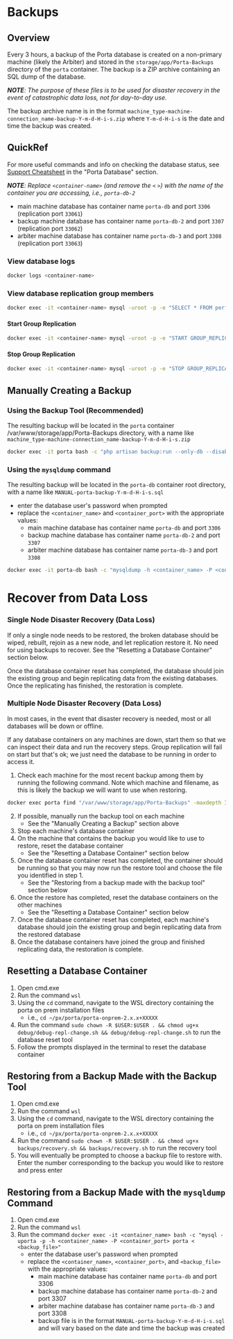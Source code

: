 
# Backups 

## Overview

Every 3 hours, a backup of the Porta database is created on a non-primary machine (likely the Arbiter) and stored in the `storage/app/Porta-Backups` directory of the `porta` container. The backup is a ZIP archive containing an SQL dump of the database. 

_**NOTE**: The purpose of these files is to be used for disaster recovery in the event of catastrophic data loss, not for day-to-day use._

The backup archive name is in the format `machine_type-machine-connection_name-backup-Y-m-d-H-i-s.zip` where `Y-m-d-H-i-s` is the date and time the backup was created.

## QuickRef

For more useful commands and info on checking the database status, see [Support Cheatsheet](support-cheatsheet.html) in the "Porta Database" section.

_**NOTE**: Replace `<container-name>` (and remove the `<` `>`) with the name of the container you are accessing, i.e., `porta-db-2`_

- main machine database has container name `porta-db` and port `3306` (replication port `33061`)
- backup machine database has container name `porta-db-2` and port `3307` (replication port `33062`)
- arbiter machine database has container name `porta-db-3` and port `3308` (replication port `33063`)

### View database logs
```bash
docker logs <container-name>
```

### View database replication group members
```bash
docker exec -it <container-name> mysql -uroot -p -e "SELECT * FROM performance_schema.replication_group_members;"
```

#### Start Group Replication
```bash
docker exec -it <container-name> mysql -uroot -p -e "START GROUP_REPLICATION;"
```

#### Stop Group Replication
```bash
docker exec -it <container-name> mysql -uroot -p -e "STOP GROUP_REPLICATION;"
```

## Manually Creating a Backup

### Using the Backup Tool (Recommended)
The resulting backup will be located in the `porta` container /var/www/storage/app/Porta-Backups directory, with a name like `machine_type-machine-connection_name-backup-Y-m-d-H-i-s.zip`
```bash
docker exec -it porta bash -c "php artisan backup:run --only-db --disable-notifications"
```

### Using the `mysqldump` command
The resulting backup will be located in the `porta-db` container root directory, with a name like `MANUAL-porta-backup-Y-m-d-H-i-s.sql`
- enter the database user's password when prompted
- replace the `<container_name>` and `<container_port>` with the appropriate values:
    - main machine database has container name `porta-db` and port `3306`
    - backup machine database has container name `porta-db-2` and port `3307`
    - arbiter machine database has container name `porta-db-3` and port `3308`
```bash
docker exec -it porta-db bash -c "mysqldump -h <container_name> -P <container_port> -uporta -p --single-transaction --no-tablespaces porta > MANUAL-porta-backup-$(date '+%Y-%m-%d-%H-%M-%S').sql"
```

# Recover from Data Loss

### Single Node Disaster Recovery (Data Loss)

If only a single node needs to be restored, the broken database should be wiped, rebuilt, rejoin as a new node, and let replication restore it. No need for using backups to recover. See the "Resetting a Database Container" section below.

Once the database container reset has completed, the database should join the existing group and begin replicating data from the existing databases. Once the replicating has finished, the restoration is complete.

### Multiple Node Disaster Recovery (Data Loss)

In most cases, in the event that disaster recovery is needed, most or all databases will be down or offline.

If any database containers on any machines are down, start them so that we can inspect their data and run the recovery steps. Group replication will fail on start but that's ok; we just need the database to be running in order to access it.

1. Check each machine for the most recent backup among them by running the following command. Note which machine and filename, as this is likely the backup we will want to use when restoring.
```bash
docker exec porta find "/var/www/storage/app/Porta-Backups" -maxdepth 1 -type f -name "*.zip" -exec basename {} \; | sort -r | head -n 10
```
2. If possible, manually run the backup tool on each machine
   - See the "Manually Creating a Backup" section above
3. Stop each machine's database container
4. On the machine that contains the backup you would like to use to restore, reset the database container
    - See the "Resetting a Database Container" section below
5. Once the database container reset has completed, the container should be running so that you may now run the restore tool and choose the file you identified in step 1.
    - See the "Restoring from a backup made with the backup tool" section below
6. Once the restore has completed, reset the database containers on the other machines
    - See the "Resetting a Database Container" section below
7. Once the database container reset has completed, each machine's database should join the existing group and begin replicating data from the restored database
8. Once the database containers have joined the group and finished replicating data, the restoration is complete.


## Resetting a Database Container
1. Open cmd.exe
2. Run the command `wsl`
3. Using the `cd` command, navigate to the WSL directory containing the porta on prem installation files
    - i.e., `cd ~/px/porta/porta-onprem-2.x.x+XXXXX`
4. Run the command `sudo chown -R $USER:$USER . && chmod ug+x debug/debug-repl-change.sh && debug/debug-repl-change.sh` to run the database reset tool
5. Follow the prompts displayed in the terminal to reset the database container

## Restoring from a Backup Made with the Backup Tool
1. Open cmd.exe
2. Run the command `wsl`
3. Using the `cd` command, navigate to the WSL directory containing the porta on prem installation files
   - i.e., `cd ~/px/porta/porta-onprem-2.x.x+XXXXX`
4. Run the command `sudo chown -R $USER:$USER . && chmod ug+x backups/recovery.sh && backups/recovery.sh` to run the recovery tool
5. You will eventually be prompted to choose a backup file to restore with. Enter the number corresponding to the backup you would like to restore and press enter

## Restoring from a Backup Made with the `mysqldump` Command
1. Open cmd.exe
2. Run the command `wsl`
3. Run the command `docker exec -it <container_name> bash -c "mysql -uporta -p -h <container_name> -P <container_port> porta < <backup_file>"`
   - enter the database user's password when prompted
   - replace the `<container_name>`, `<container_port>`, and `<backup_file>` with the appropriate values:
     - main machine database has container name `porta-db` and port 3306
     - backup machine database has container name `porta-db-2` and port 3307
     - arbiter machine database has container name `porta-db-3` and port 3308
     - backup file is in the format `MANUAL-porta-backup-Y-m-d-H-i-s.sql` and will vary based on the date and time the backup was created
